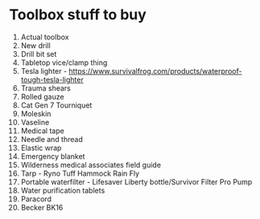 # Toolbox stuff to buy

1. Actual toolbox
2. New drill
3. Drill bit set
4. Tabletop vice/clamp thing
5. Tesla lighter - https://www.survivalfrog.com/products/waterproof-tough-tesla-lighter
6. Trauma shears
7. Rolled gauze
8. Cat Gen 7 Tourniquet
9. Moleskin
10. Vaseline
11. Medical tape
12. Needle and thread
13. Elastic wrap
14. Emergency blanket
15. Wilderness medical associates field guide
16. Tarp - Ryno Tuff Hammock Rain Fly
17. Portable waterfilter - Lifesaver Liberty bottle/Survivor Filter Pro Pump
18. Water purification tablets
19. Paracord
20. Becker BK16